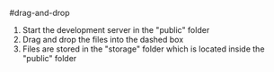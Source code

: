 #drag-and-drop

1. Start the development server in the "public" folder
2. Drag and drop the files into the dashed box
3. Files are stored in the "storage" folder which is located inside the "public" folder